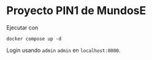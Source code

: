 # Proyecto PIN1 de MundosE

Ejecutar con

`docker compose up -d`

Login usando `admin` `admin` en `localhost:8080`.
